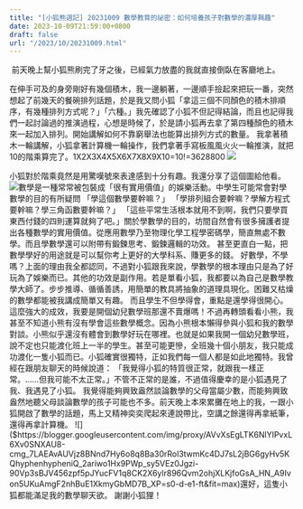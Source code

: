 ```yaml
---
title: "[小狐熊週記] 20231009 數學教育的祕密：如何培養孩子對數學的濃厚興趣"
date: 2023-10-09T21:59:00+0800
draft: false
url: "/2023/10/20231009.html"
---
```


 前天晚上幫小狐熊刷完了牙之後，已經氣力放盡的我就直接倒臥在客廳地上。

在伸手可及的身旁剛好有幾個積木，我一邊躺著，一邊順手撿起來把玩一番，突然想起了前幾天的餐碗排列話題，於是我又問小狐「拿這三個不同顏色的積木排順序，有幾種排列方式呢？」「六種。」我先確認了小狐不但記得結論，而且也記得我們一起討論過的推演過程，心想是時候了，於是請小狐再去拿了第四種顏色的積木來一起加入排列。開始講解如何不靠窮舉法也能算出排列方式的數量。 我拿著積木一輪講解，小狐拿著計算機一輪操作，我們拿著手寫板風風火火一輪推演，就把10的階乘算完了。1X2X3X4X5X6X7X8X9X10=10!=3628800 ![]($https://blogger.googleusercontent.com/img/a/AVvXsEgLJWT5j12RgQs9fsBfxDJtDv61syEAL1cls999RSWMxeIl6jQVt5PGVlIeIhdbgdWU-OzZELQbWTx7ZlVYRZPeJZPZjEfWkDEGjsHkvkbNXUxHdz8G7Kn4-SAEtRSk1nqG3dBPCNOdhaypghbOYV29VQmo03Dq_NBoPxVfuoHJtUeu4-iwEHWzI1Vs4AM)



小狐對於階乘竟然是用驚嘆號來表達感到十分有趣。我還分享了這個圖給他看。 ![]($https://blogger.googleusercontent.com/img/proxy/AVvXsEhZU04EQBcsc_8ROzHFafwDmhSjgz30eo-xSZfKndgEree6rfA8HDdhDVmgaWWDRg90hHQFaMP_VWgT07huqigTJAYCLR_chTDR1drQoCwR2-kGZQ7iK4TIUZn2W-DGr5yPDIrs-SHyxnsBpYcBXnjVb3nJioX2CyUg51B3YdAgMVZnjbwFWZu1uMvR3eXySQz7ZIPhv2oLfVtU=s0-d-e1-ft&fit=max)數學是一種常常被包裝成「很有實用價值」的娛樂活動。中學生可能常會對學數學的目的有所疑問 「學這個數學要幹嘛？」 「學排列組合要幹嘛？學解方程式要幹嘛？學三角函數要幹嘛？」 「這些平常生活根本就用不到啊，我們只要學買東西付錢的四則運算就夠了吧。」關於學數學的目的，坊間自然會有很多擁護者提出各種數學的實用價值。從應用數學乃至物理化學工程學密碼學，簡直無處不數學。而且學數學還可以附帶有鍛鍊思考、鍛鍊邏輯的功效。 甚至更直白一點，把數學學好的用途就是可以幫你考上更好的大學科系、賺更多的錢。 好數學，不學嗎？上面的理由我全都認同，不過對小狐跟我來說，學數學的根本理由只是為了好玩為了娛樂而已。其他的功效是副作用。若是單看小狐，我都要以為自己是數學教學大師了。步步推導、循循善誘，用簡單的教具將抽象的道理具現化。困難又枯燥的數學都能被我講成簡單又有趣。 而且學生不但學得會，重點是還學得很開心。這麼強大的成效，我要是開個幼兒數學班那還不賣爆嗎！不過再轉頭看看小熊，我甚至不知道小熊有沒有學會這些數學概念。因為小熊根本懶得參與小狐和我的數學對談。小熊似乎還沒有體會到數學好玩在哪裡。也就是如果我開一個幼兒數學班，說不定也只能渡化班上一半的學生。甚至可能更慘，全班幾十個小朋友，我只能成功渡化一隻小狐而已。小狐確實很獨特，正如我們每一個人都是如此地獨特。我曾經在跟朋友聊天的時候說道： 「我覺得小狐的特質很正常，就跟我一樣正常。……但我可能不太正常。」不管不正常的是誰，不過值得慶幸的是小狐遇見了我、我遇見了小狐。 我覺得能夠興致盎然談論數學的父母當屬少數，而能夠興致盎然地聽父母談論數學的孩子可能也不多。前天晚上本來累攤在地上的我，一跟小狐開啟了數學的話題，馬上又精神奕奕爬起來連說帶比，空講之餘還得再拿紙筆，還得再拿計算機。 ![]($https://blogger.googleusercontent.com/img/proxy/AVvXsEgLTK6NlYIPvxL6Xv0SNXAU8-cmg_7LAEAvAUVjz8BNnd7Hy6o8q8Ba30rRol3twmKc4DJ7sL2jBG6gyHv5KQhyphenhypheniQ_2ariwo1Hx9PWp_sy5VEz0Jgzi-90Vp3sBJV456zpf5pJYucFV1q8CK2X6ylr896Qvm2ohjXLKjfoGsA_HN_A9Ivon5UKuAmgF2nhBuE1XkmyGbMD7B_XP=s0-d-e1-ft&fit=max)還好，這隻小狐都能滿足我的數學聊天欲。 謝謝小狐狸！
